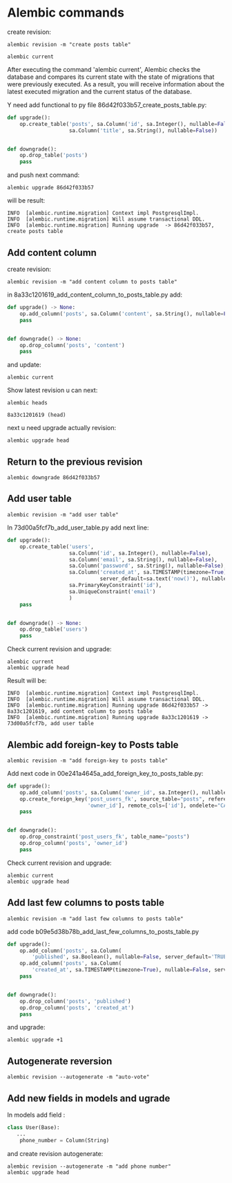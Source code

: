 # Alembic commands

create revision:

```commandline
alembic revision -m "create posts table"

alembic current

```

After executing the command 'alembic current', Alembic checks the database and compares its current state with the state
of migrations that were previously executed. As a result, you will receive information about the latest executed migration
and the current status of the database.

Y need add functional to py file 86d42f033b57_create_posts_table.py:

```python
def upgrade():
    op.create_table('posts', sa.Column('id', sa.Integer(), nullable=False, primary_key=True),
                    sa.Column('title', sa.String(), nullable=False))


def downgrade():
    op.drop_table('posts')
    pass
```
and push next command:

```commandline
alembic upgrade 86d42f033b57
```
will be result: 

```text
INFO  [alembic.runtime.migration] Context impl PostgresqlImpl.
INFO  [alembic.runtime.migration] Will assume transactional DDL.
INFO  [alembic.runtime.migration] Running upgrade  -> 86d42f033b57, create posts table

```

## Add content column

create revision:

```commandline
alembic revision -m "add content column to posts table"
```

in 8a33c1201619_add_content_column_to_posts_table.py add:

```python
def upgrade() -> None:
    op.add_column('posts', sa.Column('content', sa.String(), nullable=False))
    pass


def downgrade() -> None:
    op.drop_column('posts', 'content')
    pass
```

and update:

```commandline
alembic current
```

Show latest revision u can next:

```commandline 
alembic heads
```

```text
8a33c1201619 (head)
```

next u need upgrade actually revision:
```commandline
alembic upgrade head
```

## Return to the previous revision

```commandline
alembic downgrade 86d42f033b57
```

## Add user table

```commandline
alembic revision -m "add user table"
```

 In 73d00a5fcf7b_add_user_table.py add next line:
 
```python
def upgrade():
    op.create_table('users',
                    sa.Column('id', sa.Integer(), nullable=False),
                    sa.Column('email', sa.String(), nullable=False),
                    sa.Column('password', sa.String(), nullable=False),
                    sa.Column('created_at', sa.TIMESTAMP(timezone=True),
                              server_default=sa.text('now()'), nullable=False),
                    sa.PrimaryKeyConstraint('id'),
                    sa.UniqueConstraint('email')
                    )
    pass


def downgrade() -> None:
    op.drop_table('users')
    pass
```

Check current revision and upgrade:

```commandline
alembic current
alembic upgrade head
```

Result will be:

```text
INFO  [alembic.runtime.migration] Context impl PostgresqlImpl.
INFO  [alembic.runtime.migration] Will assume transactional DDL.
INFO  [alembic.runtime.migration] Running upgrade 86d42f033b57 -> 8a33c1201619, add content column to posts table
INFO  [alembic.runtime.migration] Running upgrade 8a33c1201619 -> 73d00a5fcf7b, add user table
```

## Alembic add foreign-key to Posts table
```commandline
alembic revision -m "add foreign-key to posts table"
```

Add next code in 00e241a4645a_add_foreign_key_to_posts_table.py:

```python
def upgrade():
    op.add_column('posts', sa.Column('owner_id', sa.Integer(), nullable=False))
    op.create_foreign_key('post_users_fk', source_table="posts", referent_table="users", local_cols=[
                          'owner_id'], remote_cols=['id'], ondelete="CASCADE")
    pass


def downgrade():
    op.drop_constraint('post_users_fk', table_name="posts")
    op.drop_column('posts', 'owner_id')
    pass
```
Check current revision and upgrade:

```commandline
alembic current
alembic upgrade head
```

## Add last few columns to posts table
```commandline
alembic revision -m "add last few columns to posts table"
```

add code b09e5d38b78b_add_last_few_columns_to_posts_table.py

```python
def upgrade():
    op.add_column('posts', sa.Column(
        'published', sa.Boolean(), nullable=False, server_default='TRUE'),)
    op.add_column('posts', sa.Column(
        'created_at', sa.TIMESTAMP(timezone=True), nullable=False, server_default=sa.text('NOW()')),)
    pass


def downgrade():
    op.drop_column('posts', 'published')
    op.drop_column('posts', 'created_at')
    pass
```
and upgrade: 

```commandline
alembic upgrade +1
```
## Autogenerate reversion

```commandline
alembic revision --autogenerate -m "auto-vote"
```

## Add new fields in models and ugrade

In models add field :

```python
class User(Base):
   ...
    phone_number = Column(String)

```

and create revision autogenerate:

```commandline
alembic revision --autogenerate -m "add phone number"
alembic upgrade head
```
